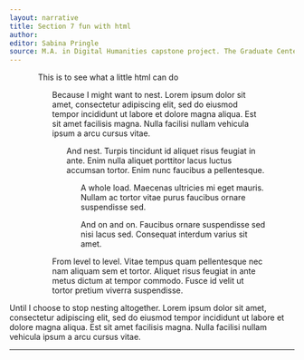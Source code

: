 ```yaml
---
layout: narrative
title: Section 7 fun with html
author:
editor: Sabina Pringle
source: M.A. in Digital Humanities capstone project. The Graduate Center - CUNY. May 2020
---
```


<p style="margin-left:10%; margin-right:10%;">This is to see what a little html can do</p>

<p style="margin-left:15%; margin-right:10%;">Because I might want to nest. Lorem ipsum dolor sit amet, consectetur adipiscing elit, sed do eiusmod tempor incididunt ut labore et dolore magna aliqua. Est sit amet facilisis magna. Nulla facilisi nullam vehicula ipsum a arcu cursus vitae. </p>

<p style="margin-left:20%; margin-right:10%;">And nest. Turpis tincidunt id aliquet risus feugiat in ante. Enim nulla aliquet porttitor lacus luctus accumsan tortor. Enim nunc faucibus a pellentesque. </p>

<p style="margin-left:25%; margin-right:10%;">A whole load. Maecenas ultricies mi eget mauris. Nullam ac tortor vitae purus faucibus ornare suspendisse sed. </p>

<p style="margin-left:25%; margin-right:10%;">And on and on. Faucibus ornare suspendisse sed nisi lacus sed. Consequat interdum varius sit amet. </p>

<p style="margin-left:15%; margin-right:10%;">From level to level. Vitae tempus quam pellentesque nec nam aliquam sem et tortor. Aliquet risus feugiat in ante metus dictum at tempor commodo. Fusce id velit ut tortor pretium viverra suspendisse.</p>

Until I choose to stop nesting altogether. Lorem ipsum dolor sit amet, consectetur adipiscing elit, sed do eiusmod tempor incididunt ut labore et dolore magna aliqua. Est sit amet facilisis magna. Nulla facilisi nullam vehicula ipsum a arcu cursus vitae.

---
